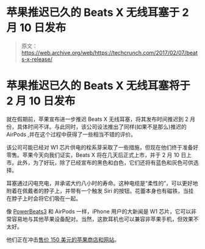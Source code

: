 # 苹果推迟已久的 Beats X 无线耳塞于 2 月 10 日发布 

> 原文：<https://web.archive.org/web/https://techcrunch.com/2017/02/07/beats-x-release/>

# 苹果推迟已久的 Beats X 无线耳塞将于 2 月 10 日发布

就在假期前，苹果宣布进一步推迟 Beats X 无线耳塞，将其发布时间推迟到 2 月份，具体时间不详。与此同时，该公司设法推出了同样(如果不是那么)推迟的 AirPods ,并在这个过程中获得了一些相当不错的评价。

该公司可能已经对 W1 芯片供电的栓系芽采取了一些措施，但现在他们终于准备好零售。苹果今天向我们证实，Beats X 将在几天后正式上市，并于 2 月 10 日上市。此外，为了好玩，除了已经宣布的黑色和白色，它们还将有蓝色和灰色可供选择。

耳塞通过闪电充电，并承诺大约八小时的寿命。这种电缆是“柔性的”，可以更好地附着在佩戴者的脖子上，并带有一个触发 Siri 的按钮。花蕾本身也有磁铁，当挂在脖子上时会将它们吸在一起。

像 [PowerBeats3](https://web.archive.org/web/20221207062201/https://beta.techcrunch.com/2016/11/04/powerbeats-3/) 和 AirPods 一样，iPhone 用户的大新闻是 W1 芯片，它可以非常容易地与其他苹果设备配对。当然，这款耳机也可以兼容非苹果手机，但效果不太好。

他们正在冲击[售价 150 美元的苹果商店和网站](https://web.archive.org/web/20221207062201/http://www.apple.com/us-hed/shop/accessories/all-accessories/headphones-speakers)。